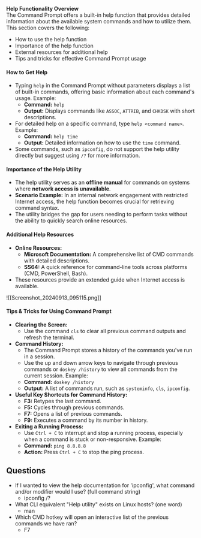 **Help Functionality Overview**  
The Command Prompt offers a built-in help function that provides detailed information about the available system commands and how to utilize them. This section covers the following:
- How to use the help function
- Importance of the help function
- External resources for additional help
- Tips and tricks for effective Command Prompt usage


#### How to Get Help
- Typing `help` in the Command Prompt without parameters displays a list of built-in commands, offering basic information about each command's usage.
    Example:
    - **Command:** `help`
    - **Output:** Displays commands like `ASSOC`, `ATTRIB`, and `CHKDSK` with short descriptions.
- For detailed help on a specific command, type `help <command name>`.  
    Example:
    - **Command:** `help time`
    - **Output:** Detailed information on how to use the `time` command.
- Some commands, such as `ipconfig`, do not support the help utility directly but suggest using `/?` for more information.



#### Importance of the Help Utility
- The help utility serves as an **offline manual** for commands on systems where **network access is unavailable**.
- **Scenario Example:** In an internal network engagement with restricted Internet access, the help function becomes crucial for retrieving command syntax.
- The utility bridges the gap for users needing to perform tasks without the ability to quickly search online resources.

#### Additional Help Resources
- **Online Resources:**
    - **Microsoft Documentation:** A comprehensive list of CMD commands with detailed descriptions.
    - **SS64:** A quick reference for command-line tools across platforms (CMD, PowerShell, Bash).
- These resources provide an extended guide when Internet access is available.

![[Screenshot_20240913_095115.png]]

#### Tips & Tricks for Using Command Prompt
- **Clearing the Screen:**
    - Use the command `cls` to clear all previous command outputs and refresh the terminal.
- **Command History:**
    - The Command Prompt stores a history of the commands you've run in a session.
    - Use the up and down arrow keys to navigate through previous commands or `doskey /history` to view all commands from the current session.
    Example:
    - **Command:** `doskey /history`
    - **Output:** A list of commands run, such as `systeminfo`, `cls`, `ipconfig`.
- **Useful Key Shortcuts for Command History:**
    - **F3:** Retypes the last command.
    - **F5:** Cycles through previous commands.
    - **F7:** Opens a list of previous commands.
    - **F9:** Executes a command by its number in history.
- **Exiting a Running Process:**
    - Use `Ctrl + C` to interrupt and stop a running process, especially when a command is stuck or non-responsive.
    Example:
    - **Command:** `ping 8.8.8.8`
    - **Action:** Press `Ctrl + C` to stop the ping process.


## Questions
- If I wanted to view the help documentation for 'ipconfig', what command and/or modifier would I use? (full command string)
	- ipconfig /?
- What CLI equivalent "Help utility" exists on Linux hosts? (one word)
	- man
- Which CMD hotkey will open an interactive list of the previous commands we have ran?
	- F7